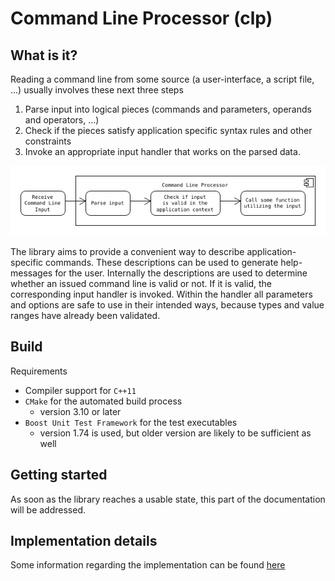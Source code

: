 # Command Line Processor (clp)

## What is it?

Reading a command line from some source (a user-interface, a script file, ...) usually involves these next three steps

1. Parse input into logical pieces (commands and parameters, operands and operators, ...)
1. Check if the pieces satisfy application specific syntax rules and other constraints
1. Invoke an appropriate input handler that works on the parsed data.

![](docs/img/top-level-principle.png)

The library aims to provide a convenient way to describe application-specific commands. These descriptions can be used to generate help-messages for the user. Internally the descriptions are used to determine whether an issued command line is valid or not. If it is valid, the corresponding input handler is invoked. Within the handler all parameters and options are safe to use in their intended ways, because types and value ranges have already been validated.

## Build

Requirements

- Compiler support for `C++11`
- `CMake` for the automated build process
    - version 3.10 or later
- `Boost Unit Test Framework` for the test executables
    - version 1.74 is used, but older version are likely to be sufficient as well

## Getting started

As soon as the library reaches a usable state, this part of the documentation will be addressed.

## Implementation details

Some information regarding the implementation can be found [here](docs/implementation.md)


